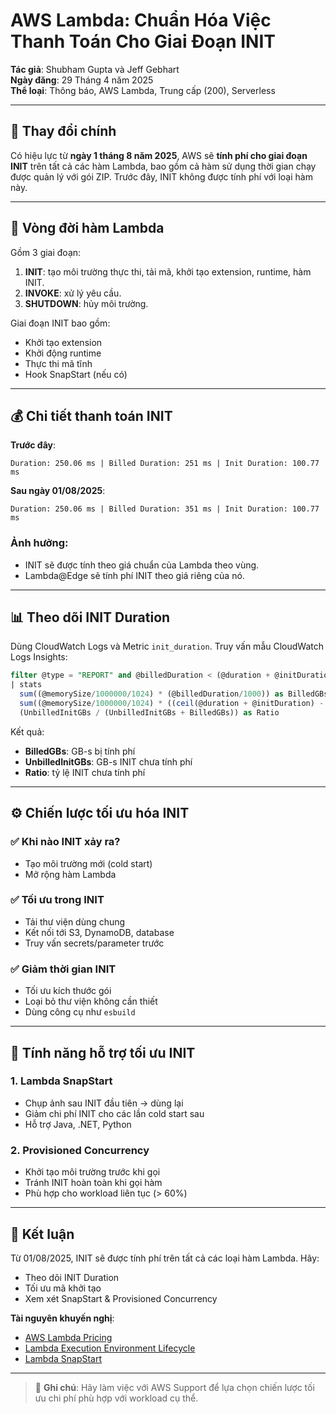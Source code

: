 # AWS Lambda: Chuẩn Hóa Việc Thanh Toán Cho Giai Đoạn INIT

**Tác giả**: Shubham Gupta và Jeff Gebhart  
**Ngày đăng**: 29 Tháng 4 năm 2025  
**Thể loại**: Thông báo, AWS Lambda, Trung cấp (200), Serverless  

---

## 🎯 Thay đổi chính

Có hiệu lực từ **ngày 1 tháng 8 năm 2025**, AWS sẽ **tính phí cho giai đoạn INIT** trên tất cả các hàm Lambda, bao gồm cả hàm sử dụng thời gian chạy được quản lý với gói ZIP. Trước đây, INIT không được tính phí với loại hàm này.

---

## 🔄 Vòng đời hàm Lambda

Gồm 3 giai đoạn:

1. **INIT**: tạo môi trường thực thi, tải mã, khởi tạo extension, runtime, hàm INIT.
2. **INVOKE**: xử lý yêu cầu.
3. **SHUTDOWN**: hủy môi trường.

Giai đoạn INIT bao gồm:

- Khởi tạo extension
- Khởi động runtime
- Thực thi mã tĩnh
- Hook SnapStart (nếu có)

---

## 💰 Chi tiết thanh toán INIT

**Trước đây**:

```
Duration: 250.06 ms | Billed Duration: 251 ms | Init Duration: 100.77 ms
```

**Sau ngày 01/08/2025**:

```
Duration: 250.06 ms | Billed Duration: 351 ms | Init Duration: 100.77 ms
```

### Ảnh hưởng:

- INIT sẽ được tính theo giá chuẩn của Lambda theo vùng.
- Lambda@Edge sẽ tính phí INIT theo giá riêng của nó.

---

## 📊 Theo dõi INIT Duration

Dùng CloudWatch Logs và Metric `init_duration`. Truy vấn mẫu CloudWatch Logs Insights:

```sql
filter @type = "REPORT" and @billedDuration < (@duration + @initDuration) 
| stats 
  sum((@memorySize/1000000/1024) * (@billedDuration/1000)) as BilledGBs, 
  sum((@memorySize/1000000/1024) * ((ceil(@duration + @initDuration) - @billedDuration)/1000)) as UnbilledInitGBs, 
  (UnbilledInitGBs / (UnbilledInitGBs + BilledGBs)) as Ratio
```

Kết quả:

- **BilledGBs**: GB-s bị tính phí
- **UnbilledInitGBs**: GB-s INIT chưa tính phí
- **Ratio**: tỷ lệ INIT chưa tính phí

---

## ⚙️ Chiến lược tối ưu hóa INIT

### ✅ Khi nào INIT xảy ra?

- Tạo môi trường mới (cold start)
- Mở rộng hàm Lambda

### ✅ Tối ưu trong INIT

- Tải thư viện dùng chung
- Kết nối tới S3, DynamoDB, database
- Truy vấn secrets/parameter trước

### ✅ Giảm thời gian INIT

- Tối ưu kích thước gói
- Loại bỏ thư viện không cần thiết
- Dùng công cụ như `esbuild`

---

## 🚀 Tính năng hỗ trợ tối ưu INIT

### 1. Lambda SnapStart

- Chụp ảnh sau INIT đầu tiên → dùng lại
- Giảm chi phí INIT cho các lần cold start sau
- Hỗ trợ Java, .NET, Python

### 2. Provisioned Concurrency

- Khởi tạo môi trường trước khi gọi
- Tránh INIT hoàn toàn khi gọi hàm
- Phù hợp cho workload liên tục (> 60%)

---

## 🧠 Kết luận

Từ 01/08/2025, INIT sẽ được tính phí trên tất cả các loại hàm Lambda. Hãy:

- Theo dõi INIT Duration
- Tối ưu mã khởi tạo
- Xem xét SnapStart & Provisioned Concurrency

**Tài nguyên khuyến nghị**:

- [AWS Lambda Pricing](https://aws.amazon.com/lambda/pricing/)
- [Lambda Execution Environment Lifecycle](https://docs.aws.amazon.com/lambda/latest/dg/runtimes-lifecycle.html)
- [Lambda SnapStart](https://docs.aws.amazon.com/lambda/latest/dg/snapstart.html)

---

> 📌 **Ghi chú**: Hãy làm việc với AWS Support để lựa chọn chiến lược tối ưu chi phí phù hợp với workload cụ thể.

